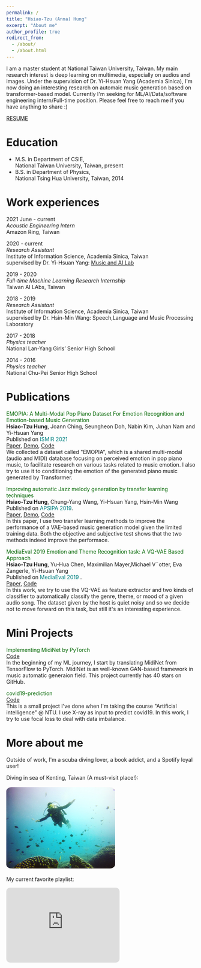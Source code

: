 ```yaml
---
permalink: /
title: "Hsiao-Tzu (Anna) Hung"
excerpt: "About me"
author_profile: true
redirect_from: 
  - /about/
  - /about.html
---
```


I am a master student at National Taiwan University, Taiwan. My main research interest is deep learning on multimedia, especially on audios and images. Under the supervision of Dr. Yi-Hsuan Yang (Academia Sinica), I'm now doing an interesting research on automaic music generation based on transformer-based model. Currently I'm seeking for ML/AI/Data/software engineering intern/Full-time position. Please feel free to reach me if you have anything to share :) 

[RESUME](https://annahung31.github.io/files/Anna_resume_2021_v2.pdf)


Education
======

* M.S. in Department of CSIE,  
National Taiwan University, Taiwan, present
* B.S. in Department of Physics,  
National Tsing Hua University, Taiwan, 2014



Work experiences
======

2021 June - current  
*Acoustic Engineering Intern*  
Amazon Ring, Taiwan


2020 - current  
*Research Assistant*  
Institute of Information Science, Academia Sinica, Taiwan  
supervised by Dr. Yi-Hsuan Yang: [Music and AI Lab](https://musicai.citi.sinica.edu.tw/)


2019 - 2020  
*Full-time Machine Learning Research Internship*  
Taiwan AI LAbs, Taiwan  

2018 - 2019  
*Research Assistant*  
Institute of Information Science, Academia Sinica, Taiwan  
supervised by Dr. Hsin-Min Wang: Speech,Language and Music Processing Laboratory  

2017 - 2018  
*Physics teacher*  
National Lan-Yang Girls’ Senior High School  

2014 - 2016  
*Physics teacher*  
National Chu-Pei Senior High School  



Publications
======

<font color="#006600">EMOPIA: A Multi-Modal Pop Piano Dataset For Emotion Recognition and Emotion-based Music Generation</font>  
**Hsiao-Tzu Hung**, Joann Ching, Seungheon Doh, Nabin Kim, Juhan Nam and Yi-Hsuan Yang  
Published on <font color="#008080">ISMIR 2021</font>  
[Paper](), [Demo](https://annahung31.github.io/EMOPIA/), [Code](https://github.com/annahung31/EMOPIA)    
We collected a dataset called "EMOPIA", which is a shared multi-modal (audio and MIDI) database focusing on perceived emotion in pop piano music, to facilitate research on various tasks related to music emotion. I also try to use it to conditioning the emotion of the generated piano music generated by Transformer.  


<font color="#006600">Improving automatic Jazz melody generation by transfer learning techniques</font>  
**Hsiao-Tzu Hung**, Chung-Yang Wang, Yi-Hsuan Yang, Hsin-Min Wang  
Published on <font color="#008080">APSIPA 2019</font>.  
[Paper](https://arxiv.org/abs/1908.09484), [Demo](https://annahung31.github.io/Publication-Demos/publications/jazz_melody_generation/), [Code](https://github.com/annahung31/jazz_melody_generation)    
In this paper, I use two transfer learning methods to improve the performance of a VAE-based music generation model given the limited training data. Both the objective and subjective test shows that the two methods indeed improve the performace.


<font color="#006600">MediaEval 2019 Emotion and Theme Recognition task: A VQ-VAE Based Approach</font>  
**Hsiao-Tzu Hung**, Yu-Hua Chen, Maximilian Mayer,Michael V¨otter, Eva Zangerle, Yi-Hsuan Yang  
Published on <font color="#008080">MediaEval 2019</font> .  
[Paper](https://evazangerle.at/publication/mediaeval-19-tai/mediaeval-19-tai.pdf), [Code](https://github.com/annahung31/moodtheme-tagging)  
In this work, we try to use the VQ-VAE as feature extractor and two kinds of classifier to automatically classify the genre, theme, or mood of a given audio song. The dataset given by the host is quiet noisy and so we decide not to move forward on this task, but still it's an interesting experience.


Mini Projects
======
<font color="#006600">Implementing MidiNet by PyTorch</font>  
[Code](https://github.com/annahung31/MidiNet-by-pytorch)  
In the beginning of my ML journey, I start by translating MidiNet from TensorFlow to PyTorch. MidiNet is an well-known GAN-based framework in music automatic generaion field. This project currently has 40 stars on GitHub. 

<font color="#006600">covid19-prediction</font>    
[Code](https://github.com/annahung31/covid19-prediction)  
This is a small project I've done when I'm taking the course "Artificial intelligence" @ NTU. I use X-ray as input to predict covid19. In this work, I try to use focal loss to deal with data imbalance.




More about me
======  
Outside of work, I'm a scuba diving lover, a book addict, and a Spotify loyal user!


<style>

img {
  border-radius: 5%;
}
.resp-iframe {
  position: relative;
  top: 10;
  left: 0;
  width: 60%;
  height: 142;
  border-radius: 10px;
}
</style>

Diving in sea of Kenting, Taiwan (A must-visit place!):  
<br>
<img src="https://raw.githubusercontent.com/annahung31/annahung31.github.io/academic/images/diving.JPG" width=290 top=10 border-radius=10px>
<br><br>
My current favorite playlist:  
 <iframe class="resp-iframe" src="https://open.spotify.com/embed/playlist/37i9dQZF1DX889U0CL85jj?theme=0" width="30%" height="200" frameBorder="0" allowtransparency="true" allow="encrypted-media"></iframe>



